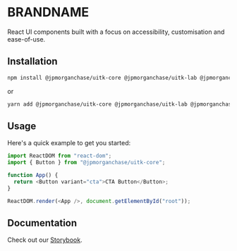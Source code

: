 # BRANDNAME

React UI components built with a focus on accessibility, customisation and ease-of-use.

## Installation

```sh
npm install @jpmorganchase/uitk-core @jpmorganchase/uitk-lab @jpmorganchase/uitk-/theme
```

or

```sh
yarn add @jpmorganchase/uitk-core @jpmorganchase/uitk-lab @jpmorganchase/uitk-/theme
```

## Usage

Here's a quick example to get you started:

```javascript
import ReactDOM from "react-dom";
import { Button } from "@jpmorganchase/uitk-core";

function App() {
  return <Button variant="cta">CTA Button</Button>;
}

ReactDOM.render(<App />, document.getElementById("root"));
```

## Documentation

Check out our [Storybook](https://ui-toolkit-staging.pages.dev).
